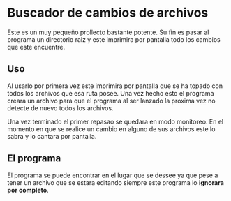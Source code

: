 # Buscador de cambios de archivos

Este es un muy pequeño prollecto bastante potente. Su fin es pasar al programa un directorio raiz y este imprimira por pantalla todo los cambios que este encuentre.

## Uso

Al usarlo por primera vez este imprimira por pantalla que se ha topado con todos los archivos que esa ruta posee. Una vez hecho esto el programa creara un archivo para que el programa al ser lanzado la proxima vez no detecte de nuevo todos los archivos.

Una vez terminado el primer repasao se quedara en modo monitoreo. En el momento en que se realice un cambio en alguno de sus archivos este lo sabra y lo cantara por pantalla.

## El programa

El programa se puede encontrar en el lugar que se dessee ya que pese a tener un archivo que se estara editando siempre este programa lo **ignorara por completo**.

